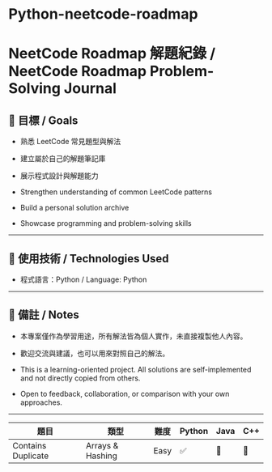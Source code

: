# Python-neetcode-roadmap
# NeetCode Roadmap 解題紀錄 / NeetCode Roadmap Problem-Solving Journal

## 🎯 目標 / Goals
- 熟悉 LeetCode 常見題型與解法
- 建立屬於自己的解題筆記庫
- 展示程式設計與解題能力

- Strengthen understanding of common LeetCode patterns
- Build a personal solution archive
- Showcase programming and problem-solving skills

---
## 🔧 使用技術 / Technologies Used
- 程式語言：Python / Language: Python

---
## 📌 備註 / Notes
- 本專案僅作為學習用途，所有解法皆為個人實作，未直接複製他人內容。
- 歡迎交流與建議，也可以用來對照自己的解法。

- This is a learning-oriented project. All solutions are self-implemented and not directly copied from others.
- Open to feedback, collaboration, or comparison with your own approaches.

---

| 題目 | 類型 | 難度 | Python | Java | C++ |
|------|------|------|--------|------|-----|
| Contains Duplicate | Arrays & Hashing | Easy | ✅ | 🔲 | 🔲 |
